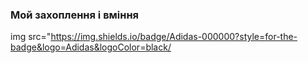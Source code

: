 ### Мой захоплення і вміння



img src="https://img.shields.io/badge/Adidas-000000?style=for-the-badge&logo=Adidas&logoColor=black/



